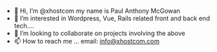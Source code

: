 - 👋 Hi, I’m @xhostcom my name is Paul Anthony McGowan
- 👀 I’m interested in Wordpress, Vue, Rails related front and back end tech....
- 💞️ I’m looking to collaborate on projects involving the above
- 📫 How to reach me ... email: info@xhostcom.com

<!---
xhostcom/xhostcom is a ✨ special ✨ repository because its `README.md` (this file) appears on your GitHub profile.
You can click the Preview link to take a look at your changes.
--->
